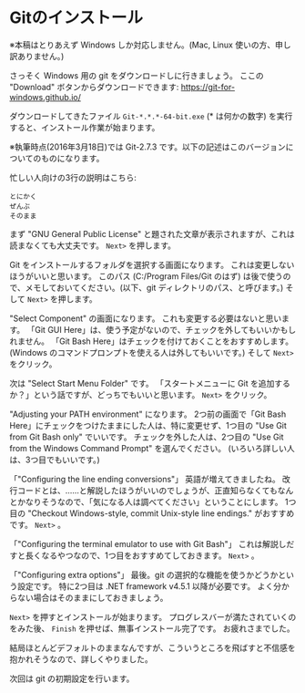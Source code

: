 # Gitのインストール

※本稿はとりあえず Windows しか対応しません。(Mac, Linux 使いの方、申し訳ありません。)

さっそく Windows 用の git をダウンロードしに行きましょう。
ここの "Download" ボタンからダウンロードできます: <https://git-for-windows.github.io/>

ダウンロードしてきたファイル ``Git-*.*.*-64-bit.exe`` (* は何かの数字) を実行すると、インストール作業が始まります。

※執筆時点(2016年3月18日)では Git-2.7.3 です。以下の記述はこのバージョンについてのものになります。

忙しい人向けの3行の説明はこちら:

```
とにかく
ぜんぶ
そのまま
```

まず "GNU General Public License" と題された文章が表示されますが、これは読まなくても大丈夫です。 ``Next>`` を押します。

Git をインストールするフォルダを選択する画面になります。
これは変更しないほうがいいと思います。
このパス (C:/Program Files/Git のはず) は後で使うので、メモしておいてください。(以下、git ディレクトリのパス、と呼びます。)
そして ``Next>`` を押します。

"Select Component" の画面になります。
これも変更する必要はないと思います。
「Git GUI Here」は、使う予定がないので、チェックを外してもいいかもしれません。
「Git Bash Here」はチェックを付けておくことをおすすめします。
(Windows のコマンドプロンプトを使える人は外してもいいです。)
そして ``Next>`` をクリック。

次は "Select Start Menu Folder" です。
「スタートメニューに Git を追加するか？」という話ですが、どっちでもいいと思います。
``Next>`` をクリック。

"Adjusting your PATH environment" になります。
2つ前の画面で「Git Bash Here」にチェックをつけたままにした人は、特に変更せず、1つ目の "Use Git from Git Bash only" でいいです。
チェックを外した人は、2つ目の "Use Git from the Windows Command Prompt" を選んでください。
(いろいろ詳しい人は、3つ目でもいいです。)

「"Configuring the line ending conversions"」
英語が増えてきましたね。
改行コードとは、……と解説したほうがいいのでしょうが、正直知らなくてもなんとかなりそうなので、「気になる人は調べてください」ということにします。
1つ目の "Checkout Windows-style, commit Unix-style line endings." がおすすめです。
``Next>`` 。

「"Configuring the terminal emulator to use with Git Bash"」
これは解説しだすと長くなるやつなので、1つ目をおすすめてしておきます。
``Next>`` 。

「"Configuring extra options"」
最後。git の選択的な機能を使うかどうかという設定です。
特に2つ目は .NET framework v4.5.1 以降が必要です。
よく分からない場合はそのままにしておきましょう。

``Next>`` を押すとインストールが始まります。
プログレスバーが満たされていくのをみた後、 `Finish` を押せば、無事インストール完了です。
お疲れさまでした。

結局ほとんどデフォルトのままなんですが、こういうところを飛ばすと不信感を抱かれそうなので、詳しくやりました。

次回は git の初期設定を行います。
